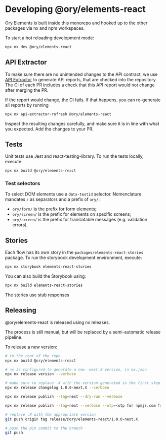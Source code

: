 # Developing @ory/elements-react

Ory Elements is built inside this monorepo and hooked up to the other packages
via nx and npm workspaces.

To start a hot reloading development mode:

```bash
npx nx dev @ory/elements-react
```

## API Extractor

To make sure there are no unintended changes to the API contract, we use
[API Extractor](https://api-extractor.com/) to generate API reports, that are
checked into the repository. The CI of each PR includes a check that this API
report would not change after merging the PR.

If the report would change, the CI fails. If that happens, you can re-generate
all reports by running

```bash
npx nx api-extractor-refresh @ory/elements-react
```

Inspect the resulting changes carefully, and make sure it is in line with what
you expected. Add the changes to your PR.

## Tests

Unit tests use Jest and react-testing-library. To run the tests locally,
execute:

```bash
npx nx build @ory/elements-react
```

### Test selectors

To select DOM elements use a `data-testid` selector. Nomenclature mandates `/`
as separators and a prefix of `ory/`:

- `ory/form/` is the prefix for form elements;
- `ory/screen/` is the prefix for elements on specific screens;
- `ory/screen/` is the prefix for translatable messages (e.g. validation
  errors).

## Stories

Each flow has its own story in the `packages/elements-react-stories` package. To
run the storybook development environment, execute:

```bash
npx nx storybook elements-react-stories
```

You can also build the Storybook using:

```bash
npx nx build elements-react-stories
```

The stories use stub responses

## Releasing

@ory/elements-react is released using nx releases.

The process is still manual, but will be replaced by a semi-automatic release
pipeline.

To release a new version:

```bash
# in the root of the repo
npx nx build @ory/elements-react

# nx is configured to generate a new -next.X version, in nx.json
npx nx release version --verbose

# make sure to replace .X with the version generated in the first step
npx nx release changelog 1.0.0-next.X --verbose

npx nx release publish --tag=next --dry-run --verbose

npx nx release publish --tag=next --verbose --otp=<otp for npmjs.com from authenticator app> # otp is still required, if we have a bot for publishing this is not required anymore.

# replace .X with the appropriate version
git push origin tag release/@ory/elements-react/1.0.0-next.X

# push the pin commit to the branch
git push
```
